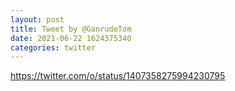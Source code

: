 ```yaml
--- 
layout: post 
title: Tweet by @GanrudeTom 
date: 2021-06-22 1624375340 
categories: twitter 
--- 
```

https://twitter.com/o/status/1407358275994230795